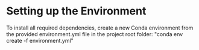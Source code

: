 # Setting up the Environment
To install all required dependencies, create a new Conda environment from the provided environment.yml file in the project root folder:
"conda env create -f environment.yml"
